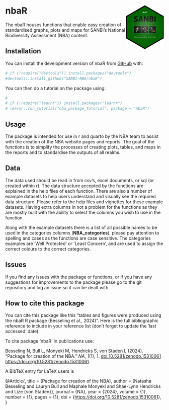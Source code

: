 
# nbaR <a href="https://sanbi-nba.github.io/nbaR/"><img src="man/figures/logo.png" align="right" height="139" alt="nbaR website" /></a>

<!-- badges: start -->
<!-- badges: end -->

The nbaR houses functions that enable easy creation of standardised
graphs, plots and maps for SANBI’s National Biodiversity Assessment
(NBA) content.

## Installation

You can install the development version of nbaR from
[GitHub](https://github.com/) with:

``` r
# if (!require("devtools")) install.packages("devtools")
#devtools::install_github("SANBI-NBA/nbaR")
```

You can then do a tutorial on the package using:

``` r
#
# if (!require("learnr")) install.packages("learnr")
# learnr::run_tutorial("nba_package_tutorial", package = "nbaR")
```

## Usage

The package is intended for use in r and quarto by the NBA team to
assist with the creation of the NBA website pages and reports. The goal
of the functions is to simplify the processes of creating plots, tables,
and maps in the reports and to standardise the outputs of all realms.

## Data

The data used should be read in from csv’s, excel documents, or sql (or
created within r). The data structure accepted by the functions are
explained in the help files of each function. There are also a number of
example datasets to help users understand and visually see the required
data structure. Please refer to the help files and vignettes for these
example datasets. Having extra columns in not a problem for the
functions as they are mostly bulit with the ability to select the
columns you wish to use in the function.

Along with the example datasets there is a list of all possible names to
be used in the categories columns (**NBA_categories**), please pay
attention to spelling and cases as the functions are case sensitive. The
categories examples are ‘Well Protected’ or ‘Least Concern’, and are
used to assign the correct colours to the correct categories.

## Issues

If you find any issues with the package or functions, or if you have any
suggestions for improvements to the package please go to the git
repository and log an issue so it can be dealt with.

## How to cite this package

You can cite this package like this “tables and figures were produced
using the nbaR R package (Besseling et al., 2024)”. Here is the full
bibliographic reference to include in your reference list (don’t forget
to update the ‘last accessed’ date):

To cite package ‘nbaR’ in publications use:

Besseling N, Bull L, Monyeki M, Hendricks S, von Staden L (2024).
“Package for creation of the NBA.” *NA*, *1*(1), 1.
<doi:10.5281/zenodo.15310061> <https://doi.org/10.5281/zenodo.15310061>.

A BibTeX entry for LaTeX users is

@Article{, title = {Package for creation of the NBA}, author = {Natasha
Besseling and Lauryn Bull and Maphale Monyeki and Shae-Lynn Hendricks
and Lize {von Staden}}, journal = {NA}, year = {2024}, volume = {1},
number = {1}, pages = {1}, doi =
{<https://doi.org/10.5281/zenodo.15310061>}, }

